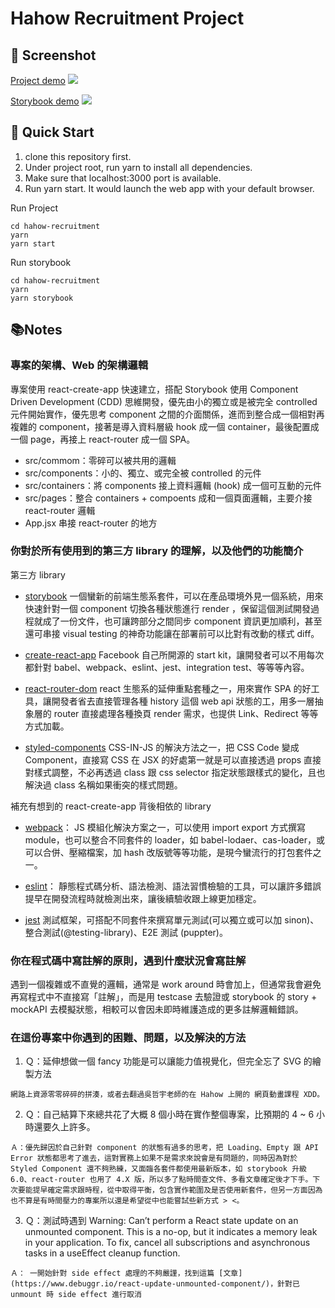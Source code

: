 # Hahow Recruitment Project

## 🚀 Screenshot

[Project demo](https://zen-einstein-4ca07d.netlify.app)
[![](https://i.imgur.com/mzutbFV.png)](https://inspiring-ardinghelli-6c340a.netlify.app)

[Storybook demo](https://inspiring-ardinghelli-6c340a.netlify.app)
[![](https://i.imgur.com/izBaQ8Y.png)](https://inspiring-ardinghelli-6c340a.netlify.app)

## 🚀 Quick Start

1. clone this repository first.
2. Under project root, run yarn to install all dependencies.
3. Make sure that localhost:3000 port is available.
4. Run yarn start. It would launch the web app with your default browser.

Run Project

```
cd hahow-recruitment
yarn
yarn start
```

Run storybook

```
cd hahow-recruitment
yarn
yarn storybook
```

## 📚Notes

### 專案的架構、Web 的架構邏輯

專案使用 react-create-app 快速建立，搭配 Storybook 使用 Component Driven Development (CDD) 思維開發，優先由小的獨立或是被完全 controlled 元件開始實作，優先思考 component 之間的介面關係，進而到整合成一個相對再複雜的 component，接著是導入資料層級 hook 成一個 container，最後配置成一個 page，再接上 react-router 成一個 SPA。

- src/commom：零碎可以被共用的邏輯
- src/components：小的、獨立、或完全被 controlled 的元件
- src/containers：將 components 接上資料邏輯 (hook) 成一個可互動的元件
- src/pages：整合 containers + compoents 成和一個頁面邏輯，主要介接 react-router 邏輯
- App.jsx 串接 react-router 的地方

### 你對於所有使用到的第三方 library 的理解，以及他們的功能簡介

第三方 library

- [storybook](https://storybook.js.org/) 一個蠻新的前端生態系套件，可以在產品環境外見一個系統，用來快速針對一個 component 切換各種狀態進行 render ，保留這個測試開發過程就成了一份文件，也可讓跨部分之間同步 component 資訊更加順利，甚至還可串接 visual testing 的神奇功能讓在部署前可以比對有改動的樣式 diff。
- [create-react-app](https://create-react-app.dev/docs/getting-started/) Facebook 自己所開源的 start kit，讓開發者可以不用每次都針對 babel、webpack、eslint、jest、integration test、等等等內容。
- [react-router-dom](https://reactrouter.com/web/guides/quick-start) react 生態系的延伸重點套種之一，用來實作 SPA 的好工具，讓開發者省去直接管理各種 history 這個 web api 狀態的工，用多一層抽象層的 router 直接處理各種換頁 render 需求，也提供 Link、Redirect 等等方式加載。

- [styled-components](https://styled-components.com/) CSS-IN-JS 的解決方法之一，把 CSS Code 變成 Component，直接寫 CSS 在 JSX 的好處第一就是可以直接透過 props 直接對樣式調整，不必再透過 class 跟 css selector 指定狀態跟樣式的變化，且也解決過 class 名稱如果衝突的樣式問題。

補充有想到的 react-create-app 背後相依的 library

- [webpack](https://webpack.js.org/)： JS 模組化解決方案之一，可以使用 import export 方式撰寫 module，也可以整合不同套件的 loader，如 babel-lodaer、cas-loader，或可以合併、壓縮檔案，加 hash 改版號等等功能，是現今蠻流行的打包套件之一。

- [eslint](https://eslint.org/)： 靜態程式碼分析、語法檢測、語法習慣檢驗的工具，可以讓許多錯誤提早在開發流程時就檢測出來，讓後續驗收跟上線更加穩定。

- [jest](https://jestjs.io/) 測試框架，可搭配不同套件來撰寫單元測試(可以獨立或可以加 sinon)、整合測試(@testing-library)、E2E 測試 (puppter)。

### 你在程式碼中寫註解的原則，遇到什麼狀況會寫註解

遇到一個複雜或不直覺的邏輯，通常是 work around 時會加上，但通常我會避免再寫程式中不直接寫「註解」，而是用 testcase 去驗證或 storybook 的 story + mockAPI 去模擬狀態，相較可以會因未即時維護造成的更多註解邏輯錯誤。

### 在這份專案中你遇到的困難、問題，以及解決的方法

1. Ｑ：延伸想做一個 fancy 功能是可以讓能力值視覺化，但完全忘了 SVG 的繪製方法

```
網路上資源零零碎碎的拼湊，或者去翻過吳哲宇老師的在 Hahow 上開的 網頁動畫課程 XDD。
```

2. Ｑ：自己結算下來總共花了大概 8 個小時在實作整個專案，比預期的 4 ~ 6 小時還要久上許多。

```
Ａ：優先歸因於自己針對 component 的狀態有過多的思考，把 Loading、Empty 跟 API Error 狀態都思考了進去，這對實務上如果不是需求來說會是有問題的，同時因為對於 Styled Component 還不夠熟練，又面臨各套件都使用最新版本，如 storybook 升級 6.0、react-router 也用了 4.X 版，所以多了點時間查文件、多看文章確定後才下手。下次要能提早確定需求跟時程，從中取得平衡，包含實作範圍及是否使用新套件，但另一方面因為也不算是有時間壓力的專案所以還是希望從中也能嘗試些新方式 > <。
```

3. Ｑ：測試時遇到 Warning: Can’t perform a React state update on an unmounted component. This is a no-op, but it indicates a memory leak in your application. To fix, cancel all subscriptions and asynchronous tasks in a useEffect cleanup function.

```
Ａ： 一開始針對 side effect 處理的不夠嚴謹，找到這篇 [文章](https://www.debuggr.io/react-update-unmounted-component/)，針對已 unmount 時 side effect 進行取消
```
